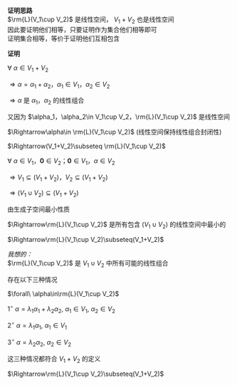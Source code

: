 **证明思路**  
 $\rm{L}(V_1\cup V_2)$ 是线性空间， $V_1+V_2$ 也是线性空间  
因此要证明他们相等，只要证明作为集合他们相等即可  
证明集合相等，等价于证明他们互相包含  
  
**证明**  
  
 $\forall\ \alpha\in V_1+V_2$   
  
 $\Rightarrow \alpha=\alpha_1+\alpha_2，  
\alpha_1\in V_1，\alpha_2\in V_2$   
  
 $\Rightarrow\alpha$ 是 $\alpha_1，\alpha_2$ 的线性组合  
  
又因为 $\alpha_1，\alpha_2\in V_1\cup V_2，\rm{L}(V_1\cup V_2)$ 是线性空间  
  
 $\Rightarrow\alpha\in \rm{L}(V_1\cup V_2)$  (线性空间保持线性组合封闭性)  
  
 $\Rightarrow(V_1+V_2)\subseteq \rm{L}(V_1\cup V_2)$   
  
  
  
 $\forall\ \alpha\in V_1，\mathbf0\in V_2；  
\mathbf0\in V_1，\alpha\in V_2$   
  
  
 $\Rightarrow V_1\subseteq(V_1+V_2)，  
V_2\subseteq(V_1+V_2)$   
  
 $\Rightarrow(V_1\cup V_2)\subseteq(V_1+V_2)$   
  
由生成子空间最小性质  
  
 $\Rightarrow\rm{L}(V_1\cup V_2)$ 是所有包含 $(V_1\cup V_2)$ 的线性空间中最小的  
  
 $\Rightarrow\rm{L}(V_1\cup V_2)\subseteq(V_1+V_2)$   
  
  
*我想的：*  
 $\rm{L}(V_1\cup V_2)$ 是 $V_1\cup V_2$ 中所有可能的线性组合  
  
存在以下三种情况  
  
 $\forall\ \alpha\in\rm{L}(V_1\cup V_2)$   
  
 $1^\circ\ \alpha=\lambda_1\alpha_1+\lambda_2\alpha_2,\ \alpha_1\in V_1,\ \alpha_2\in V_2$   
  
 $2^\circ\ \alpha=\lambda_1\alpha_1,\ \alpha_1\in V_1$   
  
 $3^\circ\ \alpha=\lambda_2\alpha_2,\ \alpha_2\in V_2$   
  
这三种情况都符合 $V_1+V_2$ 的定义  
  
 $\Rightarrow\rm{L}(V_1\cup V_2)\subseteq(V_1+V_2)$   
